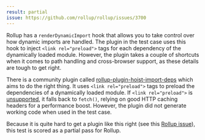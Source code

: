 ```yaml
---
result: partial
issue: https://github.com/rollup/rollup/issues/3700
---
```


Rollup has a `renderDynamicImport` hook that allows you to take control over how dynamic imports are handled. The plugin in the test case uses this hook to inject `<link rel="preload">` tags for each dependency of the dynamically loaded module. However, the plugin takes a couple of shortcuts when it comes to path handling and cross-browser support, as these details are tough to get right.

There is a community plugin called [rollup-plugin-hoist-import-deps] which aims to do the right thing. It uses `<link rel="preload">` tags to preload the dependencies of a dynamically loaded module. If `<link rel="preload">` is [unsupported][link rel preload], it falls back to `fetch()`, relying on good HTTP caching headers for a performance boost. However, the plugin did not generate working code when used in the test case.

Because it is quite hard to get a plugin like this right (see this [Rollup issue]), this test is scored as a partial pass for Rollup.

[rollup-plugin-hoist-import-deps]: https://npm.im/rollup-plugin-hoist-import-deps
[link rel preload]: https://caniuse.com/#feat=link-rel-preload
[rollup issue]: https://github.com/rollup/rollup/issues/3700
